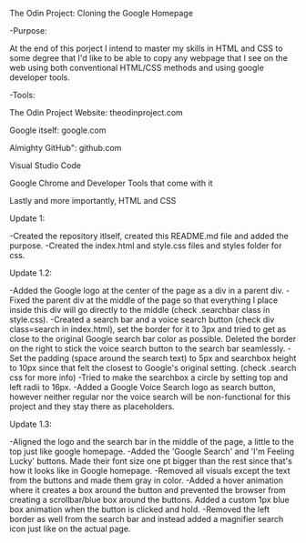 The Odin Project: Cloning the Google Homepage

-Purpose:

At the end of this porject I intend to master my skills in HTML and CSS to some degree that I'd like to be able to copy any webpage that I see on the web using both conventional HTML/CSS methods and using google developer tools.

-Tools:

The Odin Project Website: theodinproject.com

Google itself: google.com

Almighty GitHub": github.com

Visual Studio Code

Google Chrome and Developer Tools that come with it

Lastly and more importantly, HTML and CSS

Update 1:

-Created the repository itlself, created this README.md file and added the purpose.
-Created the index.html and style.css files and styles folder for css.

Update 1.2:

-Added the Google logo at the center of the page as a div in a parent div. 
-Fixed the parent div at the middle of the page so that everything I place inside this div will go directly to the middle (check .searchbar class in style.css).
-Created a search bar and a voice search button (check div class=search in index.html), set the border for it to 3px and tried to get as close to the original Google search bar color as possible. Deleted the border on the right to stick the voice search button to the search bar seamlessly.
-Set the padding (space around the search text) to 5px and searchbox height to 10px since that felt the closest to Google's original setting. (check .search css for more info)
-Tried to make the searchbox a circle by setting top and left radii to 16px.
-Added a Google Voice Search logo as search button, however neither regular nor the voice search will be non-functional for this project and they stay there as placeholders.

Update 1.3:

-Aligned the logo and the search bar in the middle of the page, a little to the top just like google homepage.
-Added the 'Google Search' and 'I'm Feeling Lucky' buttons. Made their font size one pt bigger than the rest since that's how it looks like in Google homepage.
-Removed all visuals except the text from the buttons and made them gray in color.
-Added a hover animation where it creates a box around the button and prevented the browser from creating a scrollbar/blue box around the buttons. Added a custom 1px blue box animation when the button is clicked and hold.
-Removed the left border as well from the search bar and instead added a magnifier search icon just like on the actual page.